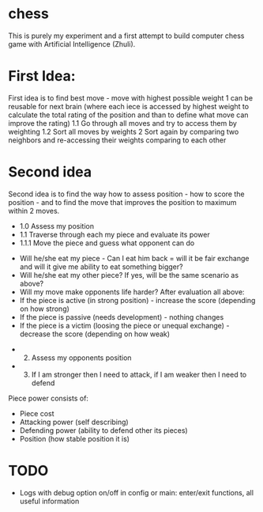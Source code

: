 # chess
This is purely my experiment and a first attempt to build computer chess game with Artificial Intelligence (Zhuli).  

# First Idea:
First idea is to find best move - move with highest possible weight
	 1 can be reusable for next brain (where each iece is accessed by highest weight to calculate the total rating of the position and than to define what move can improve the rating)
	 1.1 Go through all moves and try to access them by weighting
	 1.2 Sort all moves by weights 
	 2 Sort again by comparing two neighbors and re-accessing their weights comparing to each other
	  
# Second idea 
Second idea is to find the way how to assess position - how to score the position - and to find the move that improves the position to maximum within 2 moves.

* 1.0 Assess my position
* 1.1 Traverse through each my piece and evaluate its power
* 1.1.1 Move the piece and guess what opponent can do
- Will he/she eat my piece - Can I eat him back = will it be fair exchange and will it give me ability to eat something bigger?
- Will he/she eat my other piece? If yes, will be the same scenario as above?
- Will my move make opponents life harder?
After evaluation all above:		 
- If the piece is active (in strong position) - increase the score (depending on how strong)
- If the piece is passive (needs development) - nothing changes
- If the piece is a victim (loosing the piece or unequal exchange) - decrease the score (depending on how weak)

* 2. Assess my opponents position
* 3. If I am stronger then I need to attack, if I am weaker then I need to defend

Piece power consists of:
 - Piece cost
 - Attacking power (self describing)
 - Defending power (ability to defend other its pieces)
 - Position (how stable position it is)
   
 # TODO
- Logs with debug option on/off in config or main: enter/exit functions, all useful information

